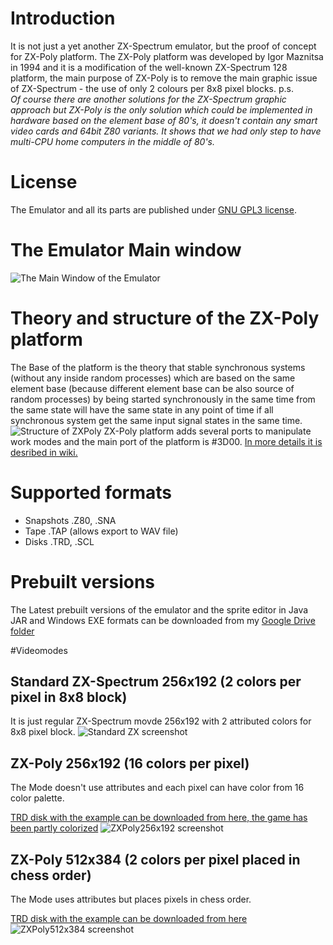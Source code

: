 Introduction
============
It is not just a yet another ZX-Spectrum emulator, but the proof of concept for ZX-Poly platform. The ZX-Poly platform was developed by Igor Maznitsa in 1994 and it is a modification of the well-known ZX-Spectrum 128 platform, the main purpose of ZX-Poly is to remove the main graphic issue of ZX-Spectrum - the use of only 2 colours per 8x8 pixel blocks.
p.s.<br>
_Of course there are another solutions for the ZX-Spectrum graphic approach but ZX-Poly is the only solution which could be implemented in hardware based on the element base of 80's, it doesn't contain any smart video cards and 64bit Z80 variants. It shows that we had only step to have multi-CPU home computers in the middle of 80's._

License
========
The Emulator and all its parts are published under [GNU GPL3 license]. 

The Emulator Main window
=========================
![The Main Window of the Emulator](https://github.com/raydac/zxpoly/blob/master/docs/screenshots/tapeloading.png)

Theory and structure of the ZX-Poly platform
==============================================
The Base of the platform is the theory that stable synchronous systems (without any inside random processes) which are based on the same element base (because different element base can be also source of random processes) by being started synchronously in the same time from the same state will have the same state in any point of time if all synchronous system get the same input signal states in the same time.
![Structure of ZXPoly](https://github.com/raydac/zxpoly/blob/master/docs/zxpolystruct.png)
ZX-Poly platform adds several ports to manipulate work modes and the main port of the platform is #3D00. [In more details it is desribed in wiki.](https://github.com/raydac/zxpoly/wiki/Short-description-of-ZX-Poly-platform) 

Supported formats
==================
 - Snapshots .Z80, .SNA
 - Tape .TAP (allows export to WAV file)
 - Disks .TRD, .SCL
 
Prebuilt versions
==================
The Latest prebuilt versions of the emulator and the sprite editor in Java JAR and Windows EXE formats can be downloaded from my [Google Drive folder](https://drive.google.com/open?id=0BxHnNp97IgMRSHUzREtwbUQtT28&authuser=0)

#Videomodes
## Standard ZX-Spectrum 256x192 (2 colors per pixel in 8x8 block)
It is just regular ZX-Spectrum movde 256x192 with 2 attributed colors for 8x8 pixel block.
![Standard ZX screenshot](https://github.com/raydac/zxpoly/blob/master/docs/screenshots/atw_standard.png)

## ZX-Poly 256x192 (16 colors per pixel)
The Mode doesn't use attributes and each pixel can have color from 16 color palette.

[TRD disk with the example can be downloaded from here, the game has been partly colorized](https://googledrive.com/host/0BxHnNp97IgMRSHUzREtwbUQtT28/atw1_partly_colorized.trd)
![ZXPoly256x192 screenshot](https://github.com/raydac/zxpoly/blob/master/docs/screenshots/atw_zxpoly_zxpz80.png)

## ZX-Poly 512x384 (2 colors per pixel placed in chess order)
The Mode uses attributes but places pixels in chess order.

[TRD disk with the example can be downloaded from here](https://googledrive.com/host/0BxHnNp97IgMRSHUzREtwbUQtT28/zxw26_adapted_for_zxpoly.trd)
![ZXPoly512x384 screenshot](https://github.com/raydac/zxpoly/blob/master/docs/screenshots/zxw_zxpoly512x384.png)

[GNU GPL3 License]:http://www.gnu.org/licenses/gpl.html
